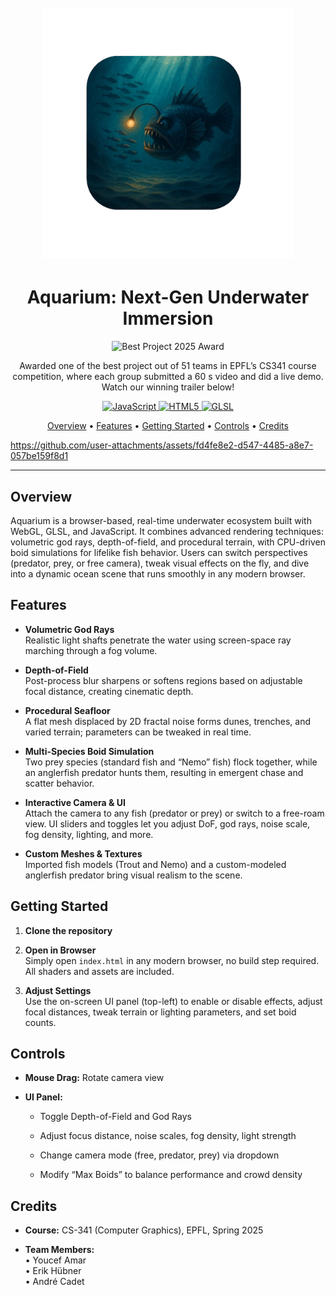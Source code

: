 <h1 align="center">
  <br>
  <img src="cg-project/Logo.png" width="400" alt="Aquarium Logo">
  <br>
</h1>

<h1 align="center">Aquarium: Next-Gen Underwater Immersion</h1>

<p align="center">
  <img src="https://img.shields.io/badge/🏆-Best%20Project%202025%20CS341-%23FFD700" alt="Best Project 2025 Award" />
</p>
<p align="center">
  Awarded one of the best project out of 51 teams in EPFL’s CS341 course competition, where each group submitted a 60 s video and did a live demo.  
  Watch our winning trailer below!
</p>

<p align="center">
  <!-- JavaScript -->
  <a href="https://developer.mozilla.org/en-US/docs/Web/JavaScript">
    <img src="https://img.shields.io/badge/Language-JavaScript-F7DF1E?logo=javascript&logoColor=black" alt="JavaScript">
  </a>
  <!-- HTML5 -->
  <a href="https://developer.mozilla.org/en-US/docs/Web/HTML">
    <img src="https://img.shields.io/badge/Language-HTML5-E34F26?logo=html5&logoColor=white" alt="HTML5">
  </a>
  <!-- GLSL -->
  <a href="https://www.khronos.org/opengl/wiki/Core_Language_(GLSL)">
    <img src="https://img.shields.io/badge/Language-GLSL-29B0FF?logo=opengl&logoColor=white" alt="GLSL">
  </a>
</p>

<p align="center">
  <a href="#overview">Overview</a> •
  <a href="#features">Features</a> •
  <a href="#getting-started">Getting Started</a> •
  <a href="#controls">Controls</a> •
  <a href="#credits">Credits</a>
</p>

https://github.com/user-attachments/assets/fd4fe8e2-d547-4485-a8e7-057be159f8d1


---

## Overview

Aquarium is a browser-based, real-time underwater ecosystem built with WebGL, GLSL, and JavaScript. It combines advanced rendering techniques: volumetric god rays, depth-of-field, and procedural terrain, with CPU-driven boid simulations for lifelike fish behavior. Users can switch perspectives (predator, prey, or free camera), tweak visual effects on the fly, and dive into a dynamic ocean scene that runs smoothly in any modern browser.

## Features

- **Volumetric God Rays**  
  Realistic light shafts penetrate the water using screen-space ray marching through a fog volume.

- **Depth-of-Field**  
  Post-process blur sharpens or softens regions based on adjustable focal distance, creating cinematic depth.

- **Procedural Seafloor**  
  A flat mesh displaced by 2D fractal noise forms dunes, trenches, and varied terrain; parameters can be tweaked in real time.

- **Multi-Species Boid Simulation**  
  Two prey species (standard fish and “Nemo” fish) flock together, while an anglerfish predator hunts them, resulting in emergent chase and scatter behavior.

- **Interactive Camera & UI**  
  Attach the camera to any fish (predator or prey) or switch to a free-roam view. UI sliders and toggles let you adjust DoF, god rays, noise scale, fog density, lighting, and more.

- **Custom Meshes & Textures**  
  Imported fish models (Trout and Nemo) and a custom-modeled anglerfish predator bring visual realism to the scene.

## Getting Started

1. **Clone the repository**

2. **Open in Browser**  
    Simply open `index.html` in any modern browser, no build step required. All shaders and assets are included.
    
3. **Adjust Settings**  
    Use the on-screen UI panel (top-left) to enable or disable effects, adjust focal distances, tweak terrain or lighting parameters, and set boid counts.
    

## Controls
    
- **Mouse Drag:** Rotate camera view
    
- **UI Panel:**
    
    - Toggle Depth-of-Field and God Rays
        
    - Adjust focus distance, noise scales, fog density, light strength
        
    - Change camera mode (free, predator, prey) via dropdown
        
    - Modify “Max Boids” to balance performance and crowd density
        

## Credits

- **Course:** CS-341 (Computer Graphics), EPFL, Spring 2025
    
- **Team Members:**  
    • Youcef Amar  
    • Erik Hübner  
    • André Cadet
